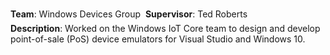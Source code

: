 <!--start_month: May-->
<!--start_year: 2015-->
<!--end_month: Aug.-->
<!--end_year: 2015-->
<!--position: Software Engineering Intern-->
<!--institution: Microsoft-->
<!--location_city: Bellevue-->
<!--location_state: WA-->

**Team**: Windows Devices Group
&#151; **Supervisor**: Ted Roberts
<br />
**Description**: Worked on the Windows IoT Core team to design and develop
point-of-sale (PoS) device emulators for Visual Studio and Windows 10.
